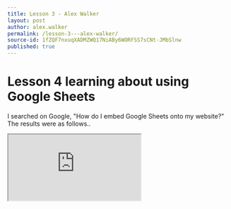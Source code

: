 ```yaml
---
title: Lesson 3 - Alex Walker
layout: post
author: alex.walker
permalink: /lesson-3---alex-walker/
source-id: 1fZQF7nxuqXADMZWQ17NiABy6WORFSS7sCNt-JMbSlnw
published: true
---
```

<h1> Lesson 4 learning about using Google Sheets </h1>

<p> I searched on Google, "How do I embed Google Sheets onto my website?" The results were as follows..</p>

<iframe src="https://docs.google.com/spreadsheets/d/1Kdv6faxP1GgXb0eQf-W2uClGqUEVXkrym98WAmdV0MQ/pubhtml?widget=true&amp;headers=false"></iframe>
